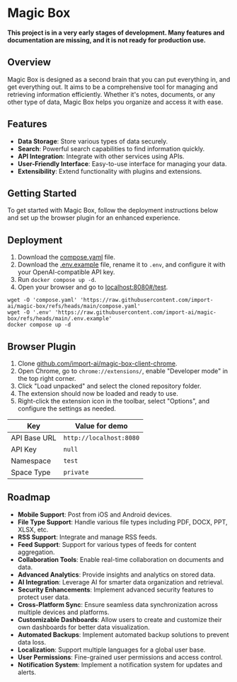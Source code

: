 # Magic Box

**This project is in a very early stages of development. Many features and documentation are missing, and it is not ready for production use.**

## Overview

Magic Box is designed as a second brain that you can put everything in, and get everything out. It aims to be a comprehensive tool for managing and retrieving information efficiently. Whether it's notes, documents, or any other type of data, Magic Box helps you organize and access it with ease.

## Features

- **Data Storage**: Store various types of data securely.
- **Search**: Powerful search capabilities to find information quickly.
- **API Integration**: Integrate with other services using APIs.
- **User-Friendly Interface**: Easy-to-use interface for managing your data.
- **Extensibility**: Extend functionality with plugins and extensions.

## Getting Started

To get started with Magic Box, follow the deployment instructions below and set up the browser plugin for an enhanced experience.

## Deployment

1. Download the [compose.yaml](./compose.yaml) file.  
2. Download the [.env.example](./.env.example) file, rename it to `.env`, and configure it with your OpenAI-compatible API key.  
3. Run `docker compose up -d`.  
4. Open your browser and go to [localhost:8080#/test](http://localhost:8080#/test).  

```shell
wget -O 'compose.yaml' 'https://raw.githubusercontent.com/import-ai/magic-box/refs/heads/main/compose.yaml'
wget -O '.env' 'https://raw.githubusercontent.com/import-ai/magic-box/refs/heads/main/.env.example'
docker compose up -d
```

## Browser Plugin

1. Clone [github.com/import-ai/magic-box-client-chrome](https://github.com/import-ai/magic-box-client-chrome.git).
2. Open Chrome, go to `chrome://extensions/`, enable "Developer mode" in the top right corner.
3. Click "Load unpacked" and select the cloned repository folder.
4. The extension should now be loaded and ready to use.
5. Right-click the extension icon in the toolbar, select "Options", and configure the settings as needed.

| Key | Value for demo |
| --- | --- |
| API Base URL | `http://localhost:8080` |
| API Key | `null` |
| Namespace | `test` |
| Space Type | `private` |

## Roadmap

- **Mobile Support**: Post from iOS and Android devices.
- **File Type Support**: Handle various file types including PDF, DOCX, PPT, XLSX, etc.
- **RSS Support**: Integrate and manage RSS feeds.
- **Feed Support**: Support for various types of feeds for content aggregation.
- **Collaboration Tools**: Enable real-time collaboration on documents and data.
- **Advanced Analytics**: Provide insights and analytics on stored data.
- **AI Integration**: Leverage AI for smarter data organization and retrieval.
- **Security Enhancements**: Implement advanced security features to protect user data.
- **Cross-Platform Sync**: Ensure seamless data synchronization across multiple devices and platforms.
- **Customizable Dashboards**: Allow users to create and customize their own dashboards for better data visualization.
- **Automated Backups**: Implement automated backup solutions to prevent data loss.
- **Localization**: Support multiple languages for a global user base.
- **User Permissions**: Fine-grained user permissions and access control.
- **Notification System**: Implement a notification system for updates and alerts.
